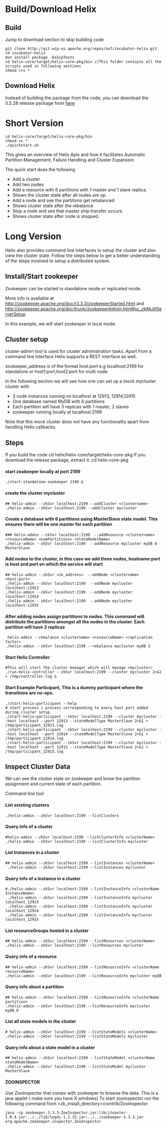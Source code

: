 <!---
Licensed to the Apache Software Foundation (ASF) under one
or more contributor license agreements.  See the NOTICE file
distributed with this work for additional information
regarding copyright ownership.  The ASF licenses this file
to you under the Apache License, Version 2.0 (the
"License"); you may not use this file except in compliance
with the License.  You may obtain a copy of the License at

  http://www.apache.org/licenses/LICENSE-2.0

Unless required by applicable law or agreed to in writing,
software distributed under the License is distributed on an
"AS IS" BASIS, WITHOUT WARRANTIES OR CONDITIONS OF ANY
KIND, either express or implied.  See the License for the
specific language governing permissions and limitations
under the License.
-->

Build/Download Helix
===================

Build
-----

Jump to download section to skip building code

    git clone http://git-wip-us.apache.org/repos/asf/incubator-helix.git
    cd incubator-helix
    mvn install package -DskipTests 
    cd helix-core/target/helix-core-pkg/bin //This folder contains all the scripts used in following sections
    chmod \+x *

Download Helix
--------------
Instead of building the package from the code, you can download the 0.5.28 release package from [here](http://linkedin.github.com/helix/download/release-0.5.28/helix-core-pkg-0.5.28.tar.gz) 

Short Version
=============

    cd helix-core/target/helix-core-pkg/bin
    chmod +x *
    ./quickstart.sh


This gives an overview of Helix Apis and how it facilitates Automatic Partition Management, Failure Handling and Cluster Expansion. 

The quick start does the following

* Add a cluster
* Add two nodes
* Add a resource with 6 partitions with 1 master and 1 slave replica.
* Shows the cluster state after all nodes are up.
* Add a node and see the partitions get rebalanced
* Shows cluster state after the rebalance
* Stop a node and see that master ship transfer occurs.
* Shows cluster state after node is stopped.

Long Version
===========

Helix also provides command line interfaces to setup the cluster and also view the cluster state. Follow the steps below to get a better understanding of the steps involved to setup a distributed system.

Install/Start zookeeper
-----------------------

Zookeeper can be started in standalone mode or replicated mode.

More info is available at http://zookeeper.apache.org/doc/r3.3.3/zookeeperStarted.html
and http://zookeeper.apache.org/doc/trunk/zookeeperAdmin.html#sc_zkMulitServerSetup

In this example, we will start zookeeper in local mode.

Cluster setup
-------------
cluster-admin tool is used for cluster administration tasks. Apart from a command line interface Helix supports a REST interface as well.

zookeeper_address is of the format host:port e.g localhost:2199 for standalone or host1:port,host2:port for multi node.

In the following section we will see how one can set up a mock mycluster cluster with 

* 3 node instances running on localhost at 12913, 12914,12915 
* One database named MyDB with 6 partitions 
* Each partition will have 3 replicas with 1 master, 2 slaves
* zookeeper running locally at localhost:2199

Note that this mock cluster does not have any functionality apart from handling Helix callbacks.
 
Steps
-----
If you build the code
cd helix/helix-core/target/helix-core-pkg
If you download the release package, extract it.
cd helix-core-pkg
     
#### start zookeeper locally at port 2199

    ./start-standalone-zookeeper 2199 &

#### create the cluster mycluster
    ## helix-admin --zkSvr localhost:2199 --addCluster <clustername> 
    ./helix-admin --zkSvr localhost:2199 --addCluster mycluster 

#### Create a database with 6 partitions using MasterSlave state model. This ensures there will be one master for each partition 
    ### helix-admin --zkSvr localhost:2199  --addResource <clustername> <resourceName> <numPartitions> <StateModelName>
    ./helix-admin --zkSvr localhost:2199  --addResource mycluster myDB 6 MasterSlave
   
#### Add nodes to the cluster, in this case we add three nodes, hostname:port is host and port on which the service will start
    ## helix-admin --zkSvr <zk_address>  --addNode <clustername> <host:port>
    ./helix-admin --zkSvr localhost:2199  --addNode mycluster localhost:12913
    ./helix-admin --zkSvr localhost:2199  --addNode mycluster localhost:12914
    ./helix-admin --zkSvr localhost:2199  --addNode mycluster localhost:12915

#### After adding nodes assign partitions to nodes. This command will distribute the partitions amongst all the nodes in the cluster. Each partition will have 3 replicas    
     helix-admin --rebalance <clustername> <resourceName> <replication factor>
    ./helix-admin --zkSvr localhost:2199 --rebalance mycluster myDB 3

#### Start Helix Controller
    #This will start the cluster manager which will manage <mycluster>
    ./run-helix-controller --zkSvr localhost:2199 --cluster mycluster 2>&1 > /tmp/controller.log &

#### Start Example Participant, This is a dummy participant where the transitions are no-ops.    
    ./start-helix-participant --help
    # start process 1 process corresponding to every host port added during cluster setup
    ./start-helix-participant --zkSvr localhost:2199 --cluster mycluster --host localhost --port 12913 --stateModelType MasterSlave 2>&1 > /tmp/participant_12913.log 
    ./start-helix-participant --zkSvr localhost:2199 --cluster mycluster --host localhost --port 12914 --stateModelType MasterSlave 2>&1 > /tmp/participant_12914.log
    ./start-helix-participant --zkSvr localhost:2199 --cluster mycluster --host localhost --port 12915 --stateModelType MasterSlave 2>&1 > /tmp/participant_12915.log


Inspect Cluster Data
--------------------

We can see the cluster state on zookeeper and know the partition assignment and current state of each partition.

Command line tool
#### List existing clusters
    ./helix-admin --zkSvr localhost:2199 --listClusters        
                                       
####  Query info of a cluster

    #helix-admin --zkSvr localhost:2199 --listClusterInfo <clusterName> 
    ./helix-admin --zkSvr localhost:2199 --listClusterInfo mycluster

####  List Instances in a cluster
    ## helix-admin --zkSvr localhost:2199 --listInstances <clusterName>
     ./helix-admin --zkSvr localhost:2199 --listInstances mycluster
    
#### Query info of a Instance in a cluster
    #./helix-admin --zkSvr localhost:2199 --listInstanceInfo <clusterName InstanceName>    
     ./helix-admin --zkSvr localhost:2199 --listInstanceInfo mycluster localhost_12913
     ./helix-admin --zkSvr localhost:2199 --listInstanceInfo mycluster localhost_12914
     ./helix-admin --zkSvr localhost:2199 --listInstanceInfo mycluster localhost_12915

#### List resourceGroups hosted in a cluster
    ## helix-admin --zkSvr localhost:2199 --listResources <clusterName>
    ./helix-admin --zkSvr localhost:2199 --listResources mycluster
    
#### Query info of a resource
    ## helix-admin --zkSvr localhost:2199 --listResourceInfo <clusterName resourceName>
    ./helix-admin --zkSvr localhost:2199 --listResourceInfo mycluster myDB

#### Query info about a partition   
    ## helix-admin --zkSvr localhost:2199 --listResourceInfo <clusterName partition> 
    ./helix-admin --zkSvr localhost:2199 --listResourceInfo mycluster myDB_0
   
#### List all state models in the cluster
    # helix-admin --zkSvr localhost:2199 --listStateModels <clusterName>
    ./helix-admin --zkSvr localhost:2199 --listStateModels mycluster
    
#### Query info about a state model in a cluster
    ## helix-admin --zkSvr localhost:2199 --listStateModel <clusterName stateModelName>
    ./helix-admin --zkSvr localhost:2199 --listStateModel mycluster MasterSlave

#### ZOOINSPECTOR

Use ZooInspector that comes with zookeeper to browse the data. This is a java applet ( make sure you have X windows)
To start zooinspector run the following command from <zk_install_directory>/contrib/ZooInspector
      
    java -cp zookeeper-3.3.3-ZooInspector.jar:lib/jtoaster-1.0.4.jar:../../lib/log4j-1.2.15.jar:../../zookeeper-3.3.3.jar org.apache.zookeeper.inspector.ZooInspector
